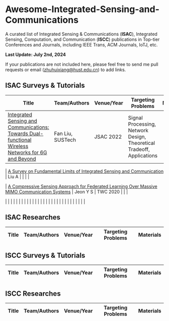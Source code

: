 # Awesome-Integrated-Sensing-and-Communications
A curated list of Integrated Sensing &amp; Communications (**ISAC**), Integrated Sensing, Computation, and Communication (**ISCC**) publications in Top-tier Conferences and Journals, including IEEE Trans, ACM Journals, IoTJ, etc. 

**Last Update: July 2nd, 2024**

If your publications are not included here, please feel free to send me pull requests or email (zhuhuixiang@hust.edu.cn) to add links.


## ISAC Surveys & Tutorials
| Title  | Team/Authors | Venue/Year |  Targeting Problems | Materials |
| ------------- | ------------- | ------------- | ------------- | ------------- |
| [Integrated Sensing and Communications: Towards Dual-functional Wireless Networks for 6G and Beyond](https://ieeexplore.ieee.org/abstract/document/9737357)  | Fan Liu, SUSTech | JSAC 2022 |  Signal Processing, Network Design, Theoretical Tradeoff, Applications |   |

| [A Survey on Fundamental Limits of Integrated Sensing and Communication](https://ieeexplore.ieee.org/abstract/document/9705498)  | Liu A |  |   |   |

| [A Compressive Sensing Approach for Federated Learning Over Massive MIMO Communication Systems](https://ieeexplore.ieee.org/stamp/stamp.jsp?tp=&arnumber=9269459)  | Jeon Y S | TWC 2020 |   |   |

|   |  |  |   |   |
|   |  |  |   |   |
|   |  |  |   |   |
|   |  |  |   |   |
|   |  |  |   |   |

## ISAC Researches
| Title  | Team/Authors | Venue/Year |  Targeting Problems | Materials |
| ------------- | ------------- | ------------- | ------------- | ------------- |


## ISCC Surveys & Tutorials
| Title  | Team/Authors | Venue/Year |  Targeting Problems | Materials |
| ------------- | ------------- | ------------- | ------------- | ------------- |

## ISCC Researches
| Title  | Team/Authors | Venue/Year |  Targeting Problems | Materials |
| ------------- | ------------- | ------------- | ------------- | ------------- |
